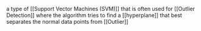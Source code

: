 a type of [[Support Vector Machines (SVM)]] that is often used for [[Outlier Detection]] where the algorithm tries to find a [[hyperplane]] that best separates the normal data points from [[Outlier]]